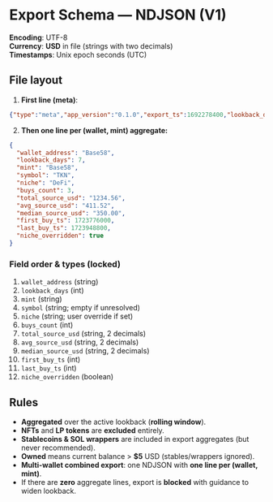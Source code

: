 # Export Schema — NDJSON (V1)

**Encoding**: UTF-8  
**Currency**: **USD** in file (strings with two decimals)  
**Timestamps**: Unix epoch seconds (UTC)

## File layout

1. **First line (meta)**:
```json
{"type":"meta","app_version":"0.1.0","export_ts":1692278400,"lookback_days":7,"terms_version":"v1"}
```

2. **Then one line per (wallet, mint) aggregate:**
```json
{
  "wallet_address": "Base58",
  "lookback_days": 7,
  "mint": "Base58",
  "symbol": "TKN",
  "niche": "DeFi",
  "buys_count": 3,
  "total_source_usd": "1234.56",
  "avg_source_usd": "411.52",
  "median_source_usd": "350.00",
  "first_buy_ts": 1723776000,
  "last_buy_ts": 1723948800,
  "niche_overridden": true
}
```

### Field order & types (locked)

1) `wallet_address` (string)  
2) `lookback_days` (int)  
3) `mint` (string)  
4) `symbol` (string; empty if unresolved)  
5) `niche` (string; user override if set)  
6) `buys_count` (int)  
7) `total_source_usd` (string, 2 decimals)  
8) `avg_source_usd` (string, 2 decimals)  
9) `median_source_usd` (string, 2 decimals)  
10) `first_buy_ts` (int)  
11) `last_buy_ts` (int)  
12) `niche_overridden` (boolean)

## Rules

- **Aggregated** over the active lookback (**rolling window**).  
- **NFTs** and **LP tokens** are **excluded** entirely.  
- **Stablecoins & SOL wrappers** are included in export aggregates (but never recommended).  
- **Owned** means current balance > **$5** USD (stables/wrappers ignored).  
- **Multi-wallet combined export**: one NDJSON with **one line per (wallet, mint)**.  
- If there are **zero** aggregate lines, export is **blocked** with guidance to widen lookback.
